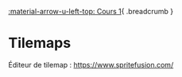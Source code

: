 [:material-arrow-u-left-top: Cours 1](../cours01.md){ .breadcrumb }

# Tilemaps

Éditeur de tilemap : https://www.spritefusion.com/
